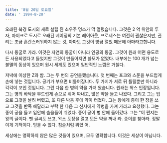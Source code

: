 ```yaml
---
title: '8월 20일 토요일'
date: ' 1994-8-20'
---
```

오래된 북경 도시의 새로 설립 된 소우주 명소가 막 열렸습니다. 그것은 2 억 위안의 투자, 마이크로 도시로 오래된 베이징의 기본 레이아웃, 프로세스는 여전히 괜찮은지만, 관리는 조금 혼란스러워하지 않는 것, 아마도 그것이 방금 열었 때문에 아마라고합니다.

다시 동굴로 가라. 이것은 자연의 동굴이 아니라 인공의 동굴. 그것이 원래 어떤 용도로든 사용되었다고 들었지만 그것이 만들어지면 쓸모가 없었다. 내부에는 100 개가 넘는 불멸의 동상이 있으며 원시 세계도 있으며 일반적인 느낌은 거칠다.

저녁에 이상한 Z와 밤. 그는 두 번의 공연을했습니다. 첫 번째는 포크와 스푼을 부드럽게 손에 넣는 것입니다. 공기가 부으면 비틀어집니다. 두 가지가 서로 뒤 틀릴뿐만 아니라 각각이 꼬인 것입니다. 그런 다음 한 병의 약을 가져 왔습니다. 원래는 왁스 인장입니다. 그는 병의 바닥을 부드럽게 손으로 쥐어 짜내고, 많은 약을 들고 나왔다. 그리고 그는 입으로 그것을 날려 버렸고, 또 다른 박동 후에 약이 터졌다. 그는 왕에게 종이 한 장을 쓰고 그것을 반죽 해달라고 부탁 한 다음 그 신사에게 약병을 가져 가라고 요청했다. 그는 종이 공을 들고 입안에 숨을들이 쉬었다. 종이 공이 병 안에 들어갔다. 그는 "이 편지는 왕의 글이다. 펜 글씨도 쓰고, 왁스 도장을 열고 모든 약을 꺼내 라. 종이를 찾아라. 정말이게 기적이다. 믿을 수 없다. 침술처럼 뛰었 어.

세상에는 명확하지 않은 많은 것들이 있으며, 모두 명확합니다. 이것은 세상이 아닙니다.

